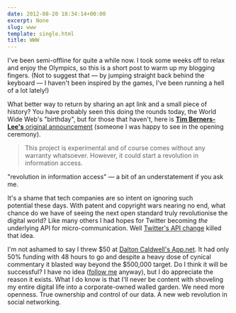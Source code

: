 ```yaml
---
date: 2012-08-20 18:34:14+00:00
excerpt: None
slug: www
template: single.html
title: WWW
---
```


I've been semi-offline for quite a while now. I took some weeks off to relax and enjoy the Olympics, so this is a short post to warm up my blogging fingers. (Not to suggest that — by jumping straight back behind the keyboard — I haven't been inspired by the games, I've been running a hell of a lot lately!)

What better way to return by sharing an apt link and a small piece of history? You have probably seen this doing the rounds today, the World Wide Web's "birthday", but for those that haven't, here is [**Tim Berners-Lee's** original announcement](https://groups.google.com/forum/?fromgroups#!topic/comp.sys.next.announce/avWAjISncfw%5B1-25%5D) (someone I was happy to see in the opening ceremony).

> This project is experimental and of course comes without any warranty whatsoever. However, it could start a revolution in information access.

"revolution in information access" — a bit of an understatement if you ask me.

It's a shame that tech companies are so intent on ignoring such potential these days. With patent and copyright wars nearing no end, what chance do we have of seeing the next open standard truly revolutionise the digital world? Like many others I had hopes for Twitter becoming _the_ underlying API for micro-communication. Well [Twitter's API change](https://dev.twitter.com/blog/changes-coming-to-twitter-api) killed that idea.

I'm not ashamed to say I threw $50 at [Dalton Caldwell's App.net](http://app.net/). It had only 50% funding with 48 hours to go and despite a heavy dose of cynical commentary it blasted way beyond the $500,000 target. Do I think it will be successful? I have no idea ([follow me](https://alpha.app.net/dbushell) anyway), but I do appreciate the reason it exists. What I do know is that I'll never be content with shoveling my entire digital life into a corporate-owned walled garden. We need more openness. True ownership and control of our data. A new web revolution in social networking.
